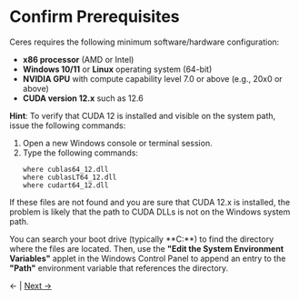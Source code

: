 # Confirm Prerequisites

Ceres requires the following minimum software/hardware configuration:

- **x86 processor** (AMD or Intel)
- **Windows 10/11** or **Linux** operating system (64-bit)
- **NVIDIA GPU** with compute capability level 7.0 or above (e.g., 20x0 or above)
- **CUDA version 12.x** such as 12.6

**Hint**: To verify that CUDA 12 is installed and visible on the system path, issue the following commands:

1. Open a new Windows console or terminal session.
2. Type the following commands:
   ```
   where cublas64_12.dll
   where cublasLT64_12.dll
   where cudart64_12.dll
   ```

If these files are not found and you are sure that CUDA 12.x is installed, the problem is likely that the path to CUDA DLLs is not on the Windows system path.

You can search your boot drive (typically **C:\**) to find the directory where the files are located.
Then, use the **"Edit the System Environment Variables"** applet in the Windows Control Panel to append an entry to the **"Path"** environment variable that references the directory.

← | [Next →](instructions_2.md)
